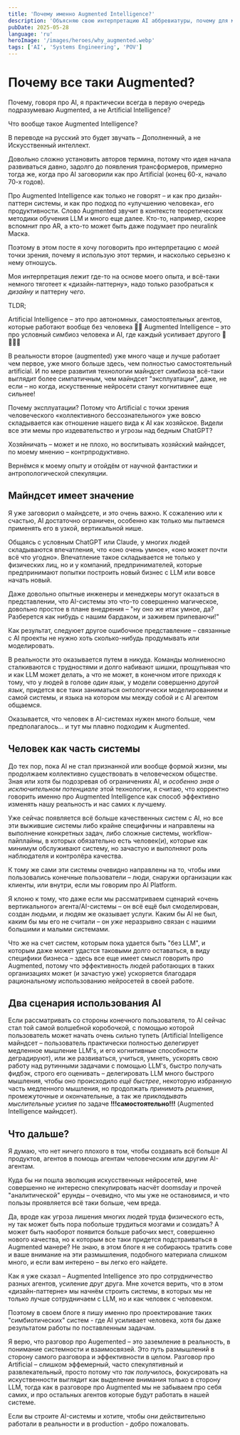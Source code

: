 ```yaml
---
title: 'Почему именно Augmented Intelligence?'
description: 'Объясняю свою интерпретацию AI аббревиатуры, почему для меня важно в первую очередь говорить про Augmented, а не Artificial Intelligence'
pubDate: 2025-05-28
language: 'ru'
heroImage: '/images/heroes/why_augmented.webp' 
tags: ['AI', 'Systems Engineering', 'POV']
---
```


# Почему все таки Augmented? 

Почему, говоря про AI, я практически всегда в первую очередь подразумеваю Augmented, а не Artificial Intelligence? 

Что вообще такое Augmented Intelligence? 

В переводе на русский это будет звучать – Дополненный, а не Искусственный интеллект.

Довольно сложно установить авторов термина, потому что идея начала развиваться давно, задолго до появления трансформеров, примерно тогда же, когда про AI заговорили как про Artificial (конец 60-х, начало 70-х годов). 

Про Augmented Intelligence как только не говорят – и как про дизайн-паттерн системы, и как про подход по «улучшению человека», его продуктивности. Слово Augmented звучит в контексте теоретических методики обучения LLM и много еще далее. Кто-то, например, скорее вспомнит про AR, а кто-то может быть даже подумает про neuralink Маска.

Поэтому в этом посте я хочу поговорить про интерпретацию с _моей_ точки зрения, почему я использую этот термин, и насколько серьезно к нему отношусь.

Моя интерпретация лежит где-то на основе моего опыта, и всё-таки немного тяготеет к «дизайн-паттерну», надо только разобраться к _дизайну_ и паттерну _чего_.

TLDR;

Artificial Intelligence – это про автономных, самостоятельных агентов, которые работают вообще без человека 🤘🏻
Augmented Intelligence – это про условный симбиоз человека и AI, где каждый усиливает другого 👤🤝🏻🤖

В реальности второе (augmented) уже много чаще и лучше работает чем первое, уже много больше здесь, чем полностью самостоятельный artificial. И по мере развития технологии майндсет симбиоза всё-таки выглядит более симпатичным, чем майндсет "эксплуатации", даже, не если – но когда, искуственные нейросети станут когнитивнее еще сильнее!

Почему эксплуатации? Потому что Artificial с точки зрения человеческого «коллективного бессознательного» уже вовсю складывается как отношение нашего вида к AI как хозяйское. Видели все эти мемы про издевательство и угрозы над бедным ChatGPT? 

Хозяйничать – может и не плохо, но воспитывать хозяйский майндсет, по моему мнению – контрпродуктивно.

Вернёмся к моему опыту и отойдём от научной фантастики и антропологической спекуляции. 

## Майндсет имеет значение

Я уже заговорил о майндсете, и это очень важно. К сожалению или к счастью, AI достаточно ограничен, особенно как только мы пытаемся применять его в узкой, вертикальной нише. 

Общаясь с условным ChatGPT или Claude, у многих людей складываются впечатления, что «оно очень умное», «оно может почти всё что угодно». Впечатление такое складывается не только у физических лиц, но и у компаний, предпринимателей, которые предпринимают попытки построить новый бизнес с LLM или вовсе начать новый.

Даже довольно опытные инженеры и менеджеры могут оказаться в представлении, что AI-системы это что-то совершенно магическое, довольно простое в плане внедрения – "ну оно же итак умное, да? Разберется как нибудь с нашим бардаком, и заживем припеваючи!"

Как результат, следуюет другое ошибочное представление – связанные с AI проекты не нужно хоть сколько-нибудь продумывать или моделировать.

В реальности это оказывается путем в никуда. Команды молниеносно сталкиваются с трудностями и долго набивают шишки, прощупывая что и как LLM может делать, а что не может, в конечном итоге приходя к тому, что у людей в голове _один язык_, у модели совершенно _другой язык_, придется все таки заниматься онтологически моделированием и самой системы, и языка на котором мы между собой и с AI агентом общаемся.

Оказывается, что человек в AI-системах нужен много больше, чем предполагалось… и тут мы плавно подходим к Augmented.

## Человек как часть системы

До тех пор, пока AI не стал признанной или вообще формой жизни, мы продолжаем коллективно существовать в человеческом обществе. Зная или хотя бы подозревая об ограничениях AI, и _особенно зная о исключительном потенциале_ этой технологии, я считаю, что корректно говорить именно про Augmented Intelligence как способ эффективно изменять нашу реальность и нас самих к лучшему. 

Уже сейчас появляется всё больше качественных систем с AI, но все эти выжившие системы либо крайне специфичны и направлены на выполнение конкретных задач, либо сложные системы, workflow-пайплайны, в которых обязательно есть человек(и), которые как минимум обслуживают систему, но зачастую и выполняют роль наблюдателя и контролёра качества.

К тому же сами эти системы очевидно направлены на то, чтобы ими пользовались конечные пользователи – люди, снаружи организации как клиенты, или внутри, если мы говорим про AI Platform.

Я клоню к тому, что даже если мы рассматриваем сценарий «очень вертикального» агента/AI-системы – он всё ещё был смоделирован, создан людьми, и людям же оказывает услуги. Каким бы AI не был, каким бы мы его не считали – он _уже_ неразрывно связан с нашими большими и малыми системами. 

Что же на счет систем, которым пока удается быть "без LLM", и которым даже может удастся таковыми долго оставаться, в виду специфики бизнеса – здесь все еще имеет смысл говорить про Augmented, потому что эффективность людей работающих в таких организациях может (и зачастую уже) ускоряется благодаря рациональному использованию нейросетей в своей работе. 

## Два сценария использования AI

Если рассматривать со стороны конечного пользователя, то AI сейчас стал той самой волшебной коробочкой, с помощью которой пользователь может начать очень сильно тупеть (Artificial Intelligence майндсет – пользователь практически полностью делегирует медленное мышление LLM's, и его когнитивные способности деградируют), или же развиваться, учиться, умнеть, ускорять свою работу над рутинными задачами с помощью LLM's, быстро получать фидбэк, строго его оценивать – делегировать LLM много быстрого мышления, чтобы оно происходило _ещё быстрее_, некоторую избранную часть медленного мышления, но продолжать _принимать решения_, промежуточные и окончательные, а так же _прикладывать мыслительные усилия_ по задаче __!!!самостоятельно!!!__ (Augmented Intelligence майндсет).

## Что дальше?

Я думаю, что нет ничего плохого в том, чтобы создавать всё больше AI продуктов, агентов в помощь агентам человеческим или другим AI-агентам.

Куда бы ни пошла эволюция искусственных нейросетей, мне совершенно не интересно спекулировать насчёт doomsday и прочей "аналитической" ерунды – очевидно, что мы уже не остановимся, и что пользы проявляется всё таки больше, чем вреда.

Да, вроде как угроза лишения многих людей труда физического есть, ну так может быть пора побольше трудиться мозгами и созидать? А может быть наоборот появится больше рабочих мест, совершенно нового качества, но к которым все таки придется подстраиваться в Augmented манере?
Не знаю, в этом блоге я не собираюсь тратить сове и ваше внимание на эти размышления, подобного материала слишком много, и если вам интерено – вы легко его найдете.

Как я уже сказал – Augmented Intelligence это про сотрудничество разных агентов, усиление друг друга. Мне хочется верить, что в этом «дизайн-паттерне» мы начнём строить системы, в которых мы не только лучше сотрудничаем с LLM, но и как человек с человеком.

Поэтому в своем блоге я пишу именно про проектирование таких "симбиотических" систем - где AI усиливает человека, хотя бы даже результатом работы по поставленным задачам.

Я верю, что разговор про Augemented – это заземление в реальность, в понимание системности и взаимосвязей. Это путь размышлений в сторону самого разговора и эффективности в целом. Разговор про Artificial – слишком эффемерный, часто спекулятивный и развлекательный, просто потому что _так получилось_, фокусировать на искуственности выглядит как выделение внимания только в сторону LLM, тогда как в разговоре про Augmented мы не забываем про себя самих, и про остальных агентов которые будут работать в нашей системе.

Если вы строите AI-системы и хотите, чтобы они действительно работали в реальности и в production - добро пожаловать.